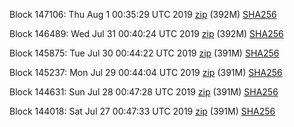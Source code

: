 Block 147106: Thu Aug  1 00:35:29 UTC 2019 [zip](https://dash-bootstrap.ams3.digitaloceanspaces.com/testnet/2019-08-01/bootstrap.dat.zip) (392M) [SHA256](https://dash-bootstrap.ams3.digitaloceanspaces.com/testnet/2019-08-01/sha256.txt)

Block 146489: Wed Jul 31 00:40:24 UTC 2019 [zip](https://dash-bootstrap.ams3.digitaloceanspaces.com/testnet/2019-07-31/bootstrap.dat.zip) (392M) [SHA256](https://dash-bootstrap.ams3.digitaloceanspaces.com/testnet/2019-07-31/sha256.txt)

Block 145875: Tue Jul 30 00:44:22 UTC 2019 [zip](https://dash-bootstrap.ams3.digitaloceanspaces.com/testnet/2019-07-30/bootstrap.dat.zip) (391M) [SHA256](https://dash-bootstrap.ams3.digitaloceanspaces.com/testnet/2019-07-30/sha256.txt)

Block 145237: Mon Jul 29 00:44:04 UTC 2019 [zip](https://dash-bootstrap.ams3.digitaloceanspaces.com/testnet/2019-07-29/bootstrap.dat.zip) (391M) [SHA256](https://dash-bootstrap.ams3.digitaloceanspaces.com/testnet/2019-07-29/sha256.txt)

Block 144631: Sun Jul 28 00:47:28 UTC 2019 [zip](https://dash-bootstrap.ams3.digitaloceanspaces.com/testnet/2019-07-28/bootstrap.dat.zip) (391M) [SHA256](https://dash-bootstrap.ams3.digitaloceanspaces.com/testnet/2019-07-28/sha256.txt)

Block 144018: Sat Jul 27 00:47:33 UTC 2019 [zip](https://dash-bootstrap.ams3.digitaloceanspaces.com/testnet/2019-07-27/bootstrap.dat.zip) (391M) [SHA256](https://dash-bootstrap.ams3.digitaloceanspaces.com/testnet/2019-07-27/sha256.txt)

